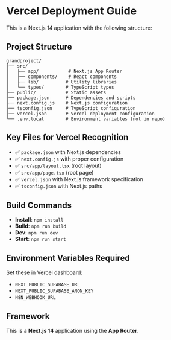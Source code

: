 # Vercel Deployment Guide

This is a Next.js 14 application with the following structure:

## Project Structure
```
grandproject/
├── src/
│   ├── app/           # Next.js App Router
│   ├── components/    # React components
│   ├── lib/          # Utility libraries
│   └── types/        # TypeScript types
├── public/           # Static assets
├── package.json      # Dependencies and scripts
├── next.config.js    # Next.js configuration
├── tsconfig.json     # TypeScript configuration
├── vercel.json       # Vercel deployment configuration
└── .env.local        # Environment variables (not in repo)
```

## Key Files for Vercel Recognition
- ✅ `package.json` with Next.js dependencies
- ✅ `next.config.js` with proper configuration
- ✅ `src/app/layout.tsx` (root layout)
- ✅ `src/app/page.tsx` (root page)
- ✅ `vercel.json` with Next.js framework specification
- ✅ `tsconfig.json` with Next.js paths

## Build Commands
- **Install**: `npm install`
- **Build**: `npm run build`
- **Dev**: `npm run dev`
- **Start**: `npm run start`

## Environment Variables Required
Set these in Vercel dashboard:
- `NEXT_PUBLIC_SUPABASE_URL`
- `NEXT_PUBLIC_SUPABASE_ANON_KEY`
- `N8N_WEBHOOK_URL`

## Framework
This is a **Next.js 14** application using the **App Router**. 